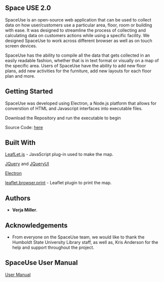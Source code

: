 ## Space USE 2.0
SpaceUse is an open-source web application that can be used to collect data on how user/customers use a particular area, floor, room or building with ease. It was designed to streamline the process of collecting and calculating data on customers actions while using a specific facility. We designed SpaceUse to work across different browser as well as on touch screen devices.

SpaceUse has the ability to compile all the data that gets collected in an easily readable fashion, whether that is in text format or visually on a map of the specific area. Users of SpaceUse have the ability to add new floor plans, add new activities for the furniture, add new layouts for each floor plan and more. 

## Getting Started
SpaceUse was developed using Electron, a Node.js platform that allows for converstion of HTML and Javascript interfaces into executable files.

Download the Repository and run the executable to begin

Source Code: [here](https://github.com/Benmoony/SpaceUse2.0)

## Built With
[LeafLet.js](https://leafletjs.com/) - JavaScript plug-in used to make the map.

[JQuery](https://jquery.com/) and [JQueryUI](https://jqueryui.com/)

[Electron](https://www.electronjs.org/)

[leaflet.browser.print](https://github.com/Igor-Vladyka/leaflet.browser.print) - Leaflet plugin to print the map.

## Authors
* **Verja Miller**.

## Acknowledgements
* From everyone on the SpaceUse team, we would like to thank the Humboldt State University Library staff, as well as, Kris Anderson for the help and support throughout the project.

## SpaceUse User Manual
[User Manual](https://docs.google.com/document/d/1Qbb-dlis2u87KZwG1Kl00LwKjKE1OTeb29Rze8zwXgI/edit?usp=sharing)
